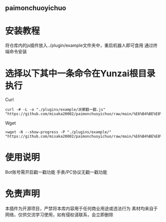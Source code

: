 ## paimonchuoyichuo

# 安装教程
将仓库内的js插件放入../plugin/example文件夹中，重启机器人即可食用
通过终端命令安装

# 选择以下其中一条命令在Yunzai根目录执行

Curl
```
curl -# -L -o "./plugins/example/派蒙戳一戳.js" "https://github.com/misaka20002/paimonchuoyichuo/raw/main/%E6%B4%BE%E8%92%99%E6%88%B3%E4%B8%80%E6%88%B3.js"
```

Wget
```
>wget -N --show-progress -P "./plugins/example/" "https://github.com/misaka20002/paimonchuoyichuo/raw/main/%E6%B4%BE%E8%92%99%E6%88%B3%E4%B8%80%E6%88%B3.js"
```

# 使用说明
Bot账号需开启戳一戳功能
手表/PC协议无戳一戳功能

# 免责声明
本插件为开源项目，严禁将本库内容用于任何商业用途或违法行为
素材均来自于网络，仅供交流学习使用，如有侵权请联系，会立即删除
